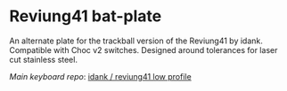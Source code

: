 # Reviung41 bat-plate

An alternate plate for the trackball version of the Reviung41 by idank. Compatible with Choc v2 switches. Designed around tolerances for laser cut stainless steel.

*Main keyboard repo*: [idank / reviung41 low profile](https://github.com/idank/keyboards/tree/main/reviung/reviung41%20low%20profile)